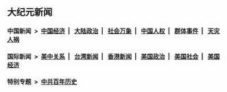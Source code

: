 ## 大纪元新闻

#### 中国新闻 &nbsp;>&nbsp; [中国经济](indexes/ncid283/README.md?05101645) &nbsp;| &nbsp; [大陆政治](indexes/ncid277/README.md?05101645) &nbsp;| &nbsp; [社会万象](indexes/ncid282/README.md?05101645) &nbsp;| &nbsp; [中国人权](indexes/ncid278/README.md?05101645) &nbsp;| &nbsp; [群体事件](indexes/ncid279/README.md?05101645) &nbsp;| &nbsp; [天灾人祸](indexes/ncid280/README.md?05101645)

#### 国际新闻 &nbsp;>&nbsp; [美中关系](indexes/nf1412576/README.md?05101645) &nbsp;| &nbsp; [台湾新闻](indexes/ncid1349361/README.md?05101645) &nbsp;| &nbsp; [香港新闻](indexes/ncid1349362/README.md?05101645) &nbsp;| &nbsp; [美国政治](indexes/ncid1078159/README.md?05101645) &nbsp;| &nbsp; [美国社会](indexes/ncid1078160/README.md?05101645) &nbsp;| &nbsp; [美国经济](indexes/ncid1078158/README.md?05101645)

#### 特别专题 &nbsp;>&nbsp; [中共百年历史](https://github.com/epoch-news/epoch-special/blob/master/README.md?05101645)  
